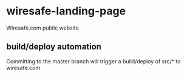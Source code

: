 # wiresafe-landing-page
Wiresafe.com public website

## build/deploy automation
Committing to the master branch will trigger a build/deploy of src/* to
wiresafe.com.
